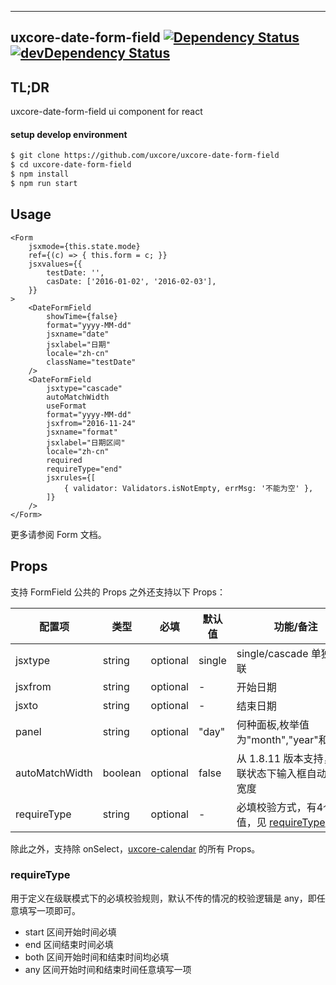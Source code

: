 ---

## uxcore-date-form-field [![Dependency Status](http://img.shields.io/david/uxcore/uxcore-date-form-field.svg?style=flat-square)](https://david-dm.org/uxcore/uxcore-date-form-field) [![devDependency Status](http://img.shields.io/david/dev/uxcore/uxcore-date-form-field.svg?style=flat-square)](https://david-dm.org/uxcore/uxcore-date-form-field#info=devDependencies) 

## TL;DR

uxcore-date-form-field ui component for react

#### setup develop environment

```sh
$ git clone https://github.com/uxcore/uxcore-date-form-field
$ cd uxcore-date-form-field
$ npm install
$ npm run start
```

## Usage

```
<Form
    jsxmode={this.state.mode}
    ref={(c) => { this.form = c; }}
    jsxvalues={{
        testDate: '',
        casDate: ['2016-01-02', '2016-02-03'],
    }}
>
    <DateFormField
        showTime={false}
        format="yyyy-MM-dd"
        jsxname="date"
        jsxlabel="日期"
        locale="zh-cn"
        className="testDate"
    />
    <DateFormField
        jsxtype="cascade"
        autoMatchWidth
        useFormat
        format="yyyy-MM-dd"
        jsxfrom="2016-11-24"
        jsxname="format"
        jsxlabel="日期区间"
        locale="zh-cn"
        required
        requireType="end"
        jsxrules={[
            { validator: Validators.isNotEmpty, errMsg: '不能为空' },
        ]}
    />
</Form>
```

更多请参阅 Form 文档。

## Props

支持 FormField 公共的 Props 之外还支持以下 Props：

| 配置项 | 类型 | 必填 | 默认值 | 功能/备注 |
|---|---|---|---|---|
|jsxtype|string|optional|single|single/cascade 单独、级联|
|jsxfrom|string|optional|-|开始日期|
|jsxto|string|optional|-|结束日期|
|panel|string|optional|"day"|何种面板,枚举值为"month","year"和"day"|
|autoMatchWidth|boolean|optional|false|从 1.8.11 版本支持，在级联状态下输入框自动匹配宽度|
|requireType|string|optional|-|必填校验方式，有4个可选值，见 [requireType](#requireType) 说明|

除此之外，支持除 onSelect，[uxcore-calendar](https://www.npmjs.com/package/uxcore-calendar) 的所有 Props。

### requireType

用于定义在级联模式下的必填校验规则，默认不传的情况的校验逻辑是 any，即任意填写一项即可。

- start 区间开始时间必填
- end 区间结束时间必填
- both 区间开始时间和结束时间均必填
- any 区间开始时间和结束时间任意填写一项